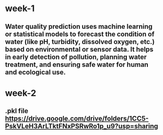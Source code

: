 # week-1
Water quality prediction uses machine learning or statistical models to forecast the condition of water (like pH, turbidity, dissolved oxygen, etc.) based on environmental or sensor data. It helps in early detection of pollution, planning water treatment, and ensuring safe water for human and ecological use.
---
# week-2
.pkl file
https://drive.google.com/drive/folders/1CC5-PskVLeH3ArLTktFNxPSRwRo1p_u9?usp=sharing
---
